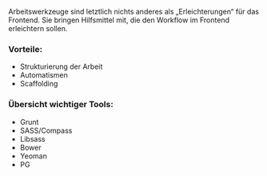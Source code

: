 Arbeitswerkzeuge sind letztlich nichts anderes als „Erleichterungen“ für das Frontend.
Sie bringen Hilfsmittel mit, die den Workflow im Frontend erleichtern sollen.

### Vorteile:
- Strukturierung der Arbeit
- Automatismen
- Scaffolding

### Übersicht wichtiger Tools:
- Grunt
- SASS/Compass
- Libsass
- Bower
- Yeoman
- PG